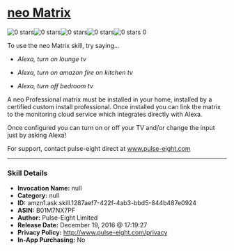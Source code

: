 # [neo Matrix](http://alexa.amazon.com/#skills/amzn1.ask.skill.1287aef7-422f-4ab3-bbd5-844b487e0924)
![0 stars](../../images/ic_star_border_black_18dp_1x.png)![0 stars](../../images/ic_star_border_black_18dp_1x.png)![0 stars](../../images/ic_star_border_black_18dp_1x.png)![0 stars](../../images/ic_star_border_black_18dp_1x.png)![0 stars](../../images/ic_star_border_black_18dp_1x.png) 0

To use the neo Matrix skill, try saying...

* *Alexa, turn on lounge tv*

* *Alexa, turn on amazon fire on kitchen tv*

* *Alexa, turn off bedroom tv*

A neo Professional matrix must be installed in your home, installed by a certified custom install professional. Once installed you can link the matrix to the monitoring cloud service which integrates directly with Alexa.

Once configured you can turn on or off your TV and/or change the input just by asking Alexa!

For support, contact pulse-eight direct at www.pulse-eight.com

***

### Skill Details

* **Invocation Name:** null
* **Category:** null
* **ID:** amzn1.ask.skill.1287aef7-422f-4ab3-bbd5-844b487e0924
* **ASIN:** B01M7NX7PF
* **Author:** Pulse-Eight Limited
* **Release Date:** December 19, 2016 @ 17:19:27
* **Privacy Policy:** http://www.pulse-eight.com/privacy
* **In-App Purchasing:** No
